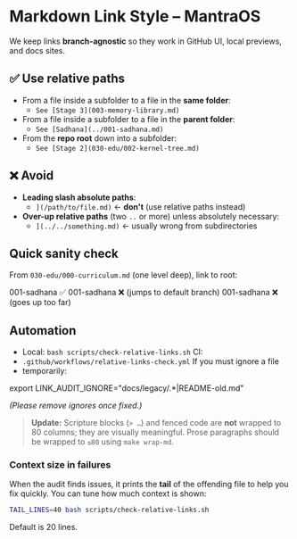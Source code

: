 # Markdown Link Style – MantraOS

We keep links **branch-agnostic** so they work in GitHub UI, local previews, and
docs sites.

## ✅ Use relative paths

- From a file inside a subfolder to a file in the **same folder**:
  - `See [Stage 3](003-memory-library.md)`
- From a file inside a subfolder to a file in the **parent folder**:
  - `See [Sadhana](../001-sadhana.md)`
- From the **repo root** down into a subfolder:
  - `See [Stage 2](030-edu/002-kernel-tree.md)`

## ❌ Avoid

- **Leading slash absolute paths**:
  - `](/path/to/file.md)` ← **don't** (use relative paths instead)
- **Over-up relative paths** (two `..` or more) unless absolutely necessary:
  - `](../../something.md)` ← usually wrong from subdirectories

## Quick sanity check

From `030-edu/000-curriculum.md` (one level deep), link to root:

001-sadhana       ✅ 001-sadhana         ❌ (jumps to default branch) 001-sadhana
❌ (goes up too far)

## Automation

- Local: `bash scripts/check-relative-links.sh` CI:
- `.github/workflows/relative-links-check.yml` If you must ignore a file
- temporarily:

export LINK_AUDIT_IGNORE="docs/legacy/.*|README-old.md"

*(Please remove ignores once fixed.)*

> **Update:** Scripture blocks (`> …`) and fenced code are **not** wrapped to 80
columns;
> they are visually meaningful. Prose paragraphs should be wrapped to `≤80`
> using `make wrap-md`.

### Context size in failures
When the audit finds issues, it prints the **tail** of the offending file to
help you fix quickly. You can tune how much context is shown:
```bash
TAIL_LINES=40 bash scripts/check-relative-links.sh
```
Default is 20 lines.
